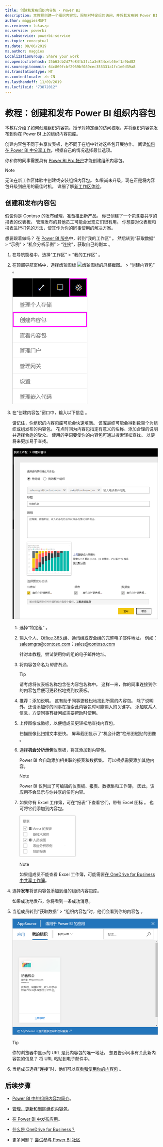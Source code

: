 ```yaml
---
title: 创建和发布组织内容包 - Power BI
description: 本教程创建一个组织内容包，限制对特定组的访问，并将其发布到 Power BI 上的组织内容包库。
author: maggiesMSFT
ms.reviewer: lukaszp
ms.service: powerbi
ms.subservice: powerbi-service
ms.topic: conceptual
ms.date: 08/06/2019
ms.author: maggies
LocalizationGroup: Share your work
ms.openlocfilehash: 25b63db2d77e84fb3fc1a3e844ceb46ef1a9bd82
ms.sourcegitcommit: 64c860fcbf2969bf089cec358331a1fc1e0d39a8
ms.translationtype: HT
ms.contentlocale: zh-CN
ms.lasthandoff: 11/09/2019
ms.locfileid: "73872012"
---
```

# <a name="tutorial-create-and-publish-a-power-bi-organizational-content-pack"></a>教程：创建和发布 Power BI 组织内容包

本教程介绍了如何创建组织内容包，授予对特定组的访问权限，并将组织内容包发布到你在 Power BI 上的组织内容包库。

创建内容包不同于共享仪表板，也不同于在组中针对这些包开展协作。 阅读[如何在 Power BI 中分享工作](service-how-to-collaborate-distribute-dashboards-reports.md)，根据自己的情况选择最佳选项。

你和你的同事需要具有 [Power BI Pro 帐户](https://powerbi.microsoft.com/pricing)才能创建组织内容包。

> [!NOTE]
> 无法在新工作区体验中创建或安装组织内容包。 如果尚未升级，现在正是将内容包升级到应用的最佳时机。 详细了解[新工作区体验](service-create-the-new-workspaces.md)。

## <a name="create-and-publish-a-content-pack"></a>创建和发布内容包

假设你是 Contoso 的发布经理，准备推出新产品。  你已创建了一个包含要共享的报表的仪表板。 管理发布的其他员工可能会发现它们很有用。 你想要对仪表板和报表进行打包的方法，使其作为你的同事使用的解决方案。

想要跟着做吗？ 在 [Power BI 服务](https://powerbi.com)中，转到“我的工作区”  。 然后转到“获取数据” > “示例” > “机会分析示例” > “连接”，获取自己的副本     。

1. 在导航窗格中，选择“工作区” > “我的工作区”   。

1. 在顶部导航窗格中，选择齿轮图标 ![齿轮图标的屏幕截图](media/service-organizational-content-pack-create-and-publish/cog.png)。 > “创建内容包”  。

   ![UI 的屏幕截图，侧重于“齿轮图标”和“创建内容包”选项。](media/service-organizational-content-pack-create-and-publish/pbi_create_contpk.png)

1. 在“创建内容包”窗口中，输入以下信息  。  

   请记住，你组织的内容包库可能会快速填满。 该库最终可能会得到数百个为组织或组发布的内容包。 花点时间为内容包指定有意义的名称、添加合理的说明并选择合适的受众。  使用的字词要使你的内容包可通过搜索轻松查找。 以便将来更加易于查找。

      ![完整的“创建内容包”窗体的屏幕截图。](media/service-organizational-content-pack-create-and-publish/cpwindow.png)

    1. 选择“特定组”  。

    1. 输入个人、[Office 365 组](https://support.office.com/article/Create-a-group-in-Office-365-7124dc4c-1de9-40d4-b096-e8add19209e9)、通讯组或安全组的完整电子邮件地址。 例如：salesmgrs@contoso.com；sales@contoso.com

        针对本教程，尝试使用你的组的电子邮件地址。

    1. 将内容包命名为*销售机会*。

        > [!TIP]
        > 请考虑将仪表板名称包含在内容包名称中。 这样一来，你的同事连接到你的内容包后便可更轻松地找到仪表板。

    1. 推荐：添加说明。 这有助于同事更轻松地找到所需的内容包。 除了说明外，还请添加你的同事在搜索此内容包时可能输入的关键字。 添加联系人信息，方便同事有疑问或需要帮助时使用。

    1. 上传图像或徽标，以便组成员更轻松地查找内容包。

        扫描图像比扫描文本更快。 屏幕截图显示了“机会计数”柱形图磁贴的图像  。

    1. 选择**机会分析示例**仪表板，将其添加到内容包。

        Power BI 会自动添加相关联的报表和数据集。 可以根据需要添加其他内容。

       > [!NOTE]
       > Power BI 仅列出了可编辑的仪表板、报表、数据集和工作簿。 因此，该应用不会显示与你共享的任何内容。

   1. 如果你有 Excel 工作簿，可在“报表”下查看它们，带有 Excel 图标  。 也可将它们添加到内容包。

      ![报表部分和可选报表的屏幕截图。](media/service-organizational-content-pack-create-and-publish/pbi_orgcontpkexcel.png)

      > [!NOTE]
      > 如果组成员不能查看 Excel 工作簿，可能需要[在 OneDrive for Business 中共享工作簿](https://support.office.com/article/Share-documents-or-folders-in-Office-365-1fe37332-0f9a-4719-970e-d2578da4941c)。

1. 选择**发布**将该内容包添加到组的组织内容包库。  

   如果成功地发布，你将看到一条成功消息。

1. 当组成员转到“获取数据” > “组织内容包”时，他们会看到你的内容包   。

   ![“AppSource”对话框中“销售机会”内容包的屏幕截图。](media/service-organizational-content-pack-create-and-publish/powerbi-find-content-pack-organization.png)

   > [!TIP]
   > 你的浏览器中显示的 URL 是此内容包的唯一地址。  想要告诉同事有关此新内容包的信息？  将 URL 粘贴到电子邮件中。

1. 当组成员选择“连接”时，他们可以[查看和使用你的内容包](service-organizational-content-pack-copy-refresh-access.md)  。

## <a name="next-steps"></a>后续步骤

* [Power BI 中的组织内容包简介](service-organizational-content-pack-introduction.md)。

* [管理、更新和删除组织内容包](service-organizational-content-pack-manage-update-delete.md)。

* [在 Power BI 中发布应用](service-create-distribute-apps.md)。

* [什么是 OneDrive for Business？](https://support.office.com/article/What-is-OneDrive-for-Business-187f90af-056f-47c0-9656-cc0ddca7fdc2)

* 更多问题？ [尝试参与 Power BI 社区](https://community.powerbi.com/)
